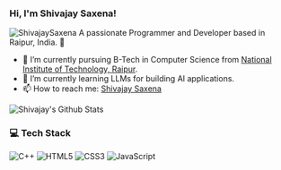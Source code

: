 ### Hi, I'm Shivajay Saxena!
<img src="https://komarev.com/ghpvc/?username=shivajaysaxena&label=Profile%20views&color=0e75b6&style=flat" alt="ShivajaySaxena" />
A passionate Programmer and Developer based in Raipur, India. 📍

- 🔭 I’m currently pursuing B-Tech in Computer Science from [National Institute of Technology, Raipur](https://nitrr.ac.in/).
- 🌱 I’m currently learning LLMs for building AI applications.
- 📫 How to reach me: [Shivajay Saxena](https://www.linkedin.com/in/shivajay-saxena-745696288/)


![Shivajay's Github Stats](https://github-readme-stats.vercel.app/api?username=shivajaysaxena&show_icons=true&theme=transparent)

### 💻 Tech Stack
<!-- Badges from https://github.com/Ileriayo/markdown-badges -->
![C++](https://img.shields.io/badge/c++-%23ED8B00.svg?style=for-the-badge&logo=openjdk&logoColor=white)
![HTML5](https://img.shields.io/badge/html5-%23E34F26.svg?style=for-the-badge&logo=html5&logoColor=white)
![CSS3](https://img.shields.io/badge/css3-%231572B6.svg?style=for-the-badge&logo=css3&logoColor=white)
![JavaScript](https://img.shields.io/badge/javascript-%23323330.svg?style=for-the-badge&logo=javascript&logoColor=%23F7DF1E)

